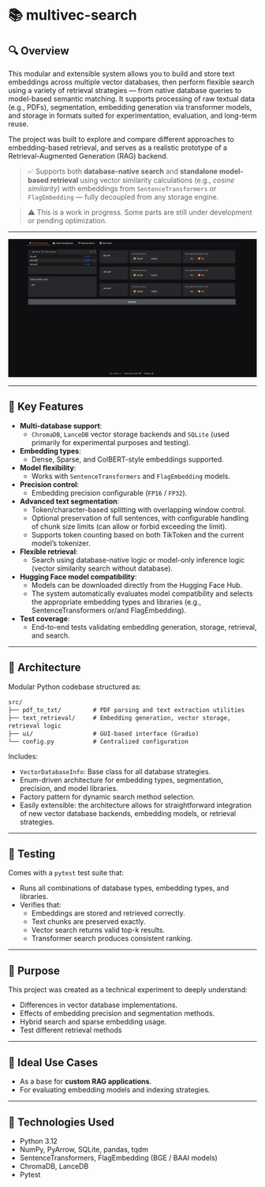 # 📚 multivec-search 

## 🔍 Overview

This modular and extensible system allows you to build and store text embeddings across multiple vector databases, then perform flexible search using a variety of retrieval strategies — from native database queries to model-based semantic matching. It supports processing of raw textual data (e.g., PDFs), segmentation, embedding generation via transformer models, and storage in formats suited for experimentation, evaluation, and long-term reuse.

The project was built to explore and compare different approaches to embedding-based retrieval, and serves as a realistic prototype of a Retrieval-Augmented Generation (RAG) backend.

> ✅ Supports both **database-native search** and **standalone model-based retrieval** using vector similarity calculations (e.g., *cosine similarity*) with embeddings from `SentenceTransformers` or `FlagEmbedding` — fully decoupled from any storage engine.


> ⚠️
>This is a work in progress. Some parts are still under development or pending optimization.

---

![Demo](assets/simple_gif.gif)

---
## 🎯 Key Features

- **Multi-database support**:
  - `ChromaDB`, `LanceDB` vector storage backends and `SQLite` (used primarily for experimental purposes and testing).
- **Embedding types**:
  - Dense, Sparse, and ColBERT-style embeddings supported.
- **Model flexibility**:
  - Works with `SentenceTransformers` and `FlagEmbedding` models.
- **Precision control**:
  - Embedding precision configurable (`FP16` / `FP32`).
- **Advanced text segmentation**:
  - Token/character-based splitting with overlapping window control.
  - Optional preservation of full sentences, with configurable handling of chunk size limits (can allow or forbid exceeding the limit).
  - Supports token counting based on both TikToken and the current model’s tokenizer.
- **Flexible retrieval**:
  - Search using database-native logic or model-only inference logic (vector similarity search without database).
- **Hugging Face model compatibility**:
  - Models can be downloaded directly from the Hugging Face Hub.
  - The system automatically evaluates model compatibility and selects the appropriate embedding types and libraries (e.g., SentenceTransformers or/and FlagEmbedding).
- **Test coverage**:
  - End-to-end tests validating embedding generation, storage, retrieval, and search.

---


## 🧱 Architecture

Modular Python codebase structured as:

```
src/
├── pdf_to_txt/         # PDF parsing and text extraction utilities
├── text_retrieval/     # Embedding generation, vector storage, retrieval logic
├── ui/                 # GUI-based interface (Gradio)
└── config.py           # Centralized configuration
```

Includes:
- `VectorDatabaseInfo`: Base class for all database strategies.
- Enum-driven architecture for embedding types, segmentation, precision, and model libraries.
- Factory pattern for dynamic search method selection.
- Easily extensible: the architecture allows for straightforward integration of new vector database backends, embedding models, or retrieval strategies.


---

## 🧪 Testing

Comes with a `pytest` test suite that:

- Runs all combinations of database types, embedding types, and libraries.
- Verifies that:
  - Embeddings are stored and retrieved correctly.
  - Text chunks are preserved exactly.
  - Vector search returns valid top-k results.
  - Transformer search produces consistent ranking.

---

## 🧠 Purpose

This project was created as a technical experiment to deeply understand:

- Differences in vector database implementations.
- Effects of embedding precision and segmentation methods.
- Hybrid search and sparse embedding usage.
- Test different retrieval methods

---

## 🚀 Ideal Use Cases

- As a base for **custom RAG applications**.
- For evaluating embedding models and indexing strategies.

---

## 🔧 Technologies Used

- Python 3.12
- NumPy, PyArrow, SQLite, pandas, tqdm
- SentenceTransformers, FlagEmbedding (BGE / BAAI models)
- ChromaDB, LanceDB
- Pytest
